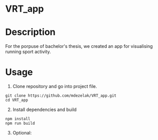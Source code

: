 # VRT_app

# Description

For the porpuse of bachelor's thesis, we created an app for visualising running sport activity.


# Usage

1. Clone repository and go into project file.

```
git clone https://github.com/mdezelak/VRT_app.git
cd VRT_app
```

2. Install dependencies and build 

```
npm install
npm run build
```

3. Optional: 
